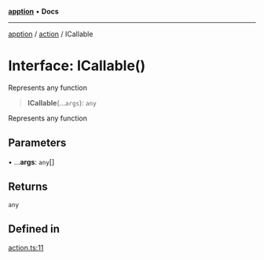 [**apption**](../../README.md) • **Docs**

***

[apption](../../modules.md) / [action](../README.md) / ICallable

# Interface: ICallable()

Represents any function

> **ICallable**(...`args`): `any`

Represents any function

## Parameters

• ...**args**: `any`[]

## Returns

`any`

## Defined in

[action.ts:11](https://github.com/mksunny1/apption/blob/035a4a06796a9b49dd42992a6540b71b3edfb590/src/action.ts#L11)
